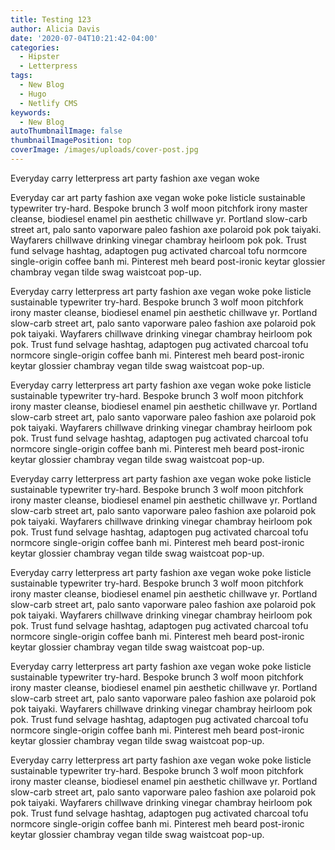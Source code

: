 ```yaml
---
title: Testing 123
author: Alicia Davis
date: '2020-07-04T10:21:42-04:00'
categories:
  - Hipster
  - Letterpress
tags:
  - New Blog
  - Hugo
  - Netlify CMS
keywords:
  - New Blog
autoThumbnailImage: false
thumbnailImagePosition: top
coverImage: /images/uploads/cover-post.jpg
---
```

Everyday carry letterpress art party fashion axe vegan woke 

<!--more-->

Everyday car art party fashion axe vegan woke poke listicle sustainable typewriter try-hard. Bespoke brunch 3 wolf moon pitchfork irony master cleanse, biodiesel enamel pin aesthetic chillwave yr. Portland slow-carb street art, palo santo vaporware paleo fashion axe polaroid pok pok taiyaki. Wayfarers chillwave drinking vinegar chambray heirloom pok pok. Trust fund selvage hashtag, adaptogen pug activated charcoal tofu normcore single-origin coffee banh mi. Pinterest meh beard post-ironic keytar glossier chambray vegan tilde swag waistcoat pop-up.

Everyday carry letterpress art party fashion axe vegan woke poke listicle sustainable typewriter try-hard. Bespoke brunch 3 wolf moon pitchfork irony master cleanse, biodiesel enamel pin aesthetic chillwave yr. Portland slow-carb street art, palo santo vaporware paleo fashion axe polaroid pok pok taiyaki. Wayfarers chillwave drinking vinegar chambray heirloom pok pok. Trust fund selvage hashtag, adaptogen pug activated charcoal tofu normcore single-origin coffee banh mi. Pinterest meh beard post-ironic keytar glossier chambray vegan tilde swag waistcoat pop-up.

Everyday carry letterpress art party fashion axe vegan woke poke listicle sustainable typewriter try-hard. Bespoke brunch 3 wolf moon pitchfork irony master cleanse, biodiesel enamel pin aesthetic chillwave yr. Portland slow-carb street art, palo santo vaporware paleo fashion axe polaroid pok pok taiyaki. Wayfarers chillwave drinking vinegar chambray heirloom pok pok. Trust fund selvage hashtag, adaptogen pug activated charcoal tofu normcore single-origin coffee banh mi. Pinterest meh beard post-ironic keytar glossier chambray vegan tilde swag waistcoat pop-up.

Everyday carry letterpress art party fashion axe vegan woke poke listicle sustainable typewriter try-hard. Bespoke brunch 3 wolf moon pitchfork irony master cleanse, biodiesel enamel pin aesthetic chillwave yr. Portland slow-carb street art, palo santo vaporware paleo fashion axe polaroid pok pok taiyaki. Wayfarers chillwave drinking vinegar chambray heirloom pok pok. Trust fund selvage hashtag, adaptogen pug activated charcoal tofu normcore single-origin coffee banh mi. Pinterest meh beard post-ironic keytar glossier chambray vegan tilde swag waistcoat pop-up.

Everyday carry letterpress art party fashion axe vegan woke poke listicle sustainable typewriter try-hard. Bespoke brunch 3 wolf moon pitchfork irony master cleanse, biodiesel enamel pin aesthetic chillwave yr. Portland slow-carb street art, palo santo vaporware paleo fashion axe polaroid pok pok taiyaki. Wayfarers chillwave drinking vinegar chambray heirloom pok pok. Trust fund selvage hashtag, adaptogen pug activated charcoal tofu normcore single-origin coffee banh mi. Pinterest meh beard post-ironic keytar glossier chambray vegan tilde swag waistcoat pop-up.

Everyday carry letterpress art party fashion axe vegan woke poke listicle sustainable typewriter try-hard. Bespoke brunch 3 wolf moon pitchfork irony master cleanse, biodiesel enamel pin aesthetic chillwave yr. Portland slow-carb street art, palo santo vaporware paleo fashion axe polaroid pok pok taiyaki. Wayfarers chillwave drinking vinegar chambray heirloom pok pok. Trust fund selvage hashtag, adaptogen pug activated charcoal tofu normcore single-origin coffee banh mi. Pinterest meh beard post-ironic keytar glossier chambray vegan tilde swag waistcoat pop-up.

Everyday carry letterpress art party fashion axe vegan woke poke listicle sustainable typewriter try-hard. Bespoke brunch 3 wolf moon pitchfork irony master cleanse, biodiesel enamel pin aesthetic chillwave yr. Portland slow-carb street art, palo santo vaporware paleo fashion axe polaroid pok pok taiyaki. Wayfarers chillwave drinking vinegar chambray heirloom pok pok. Trust fund selvage hashtag, adaptogen pug activated charcoal tofu normcore single-origin coffee banh mi. Pinterest meh beard post-ironic keytar glossier chambray vegan tilde swag waistcoat pop-up.
